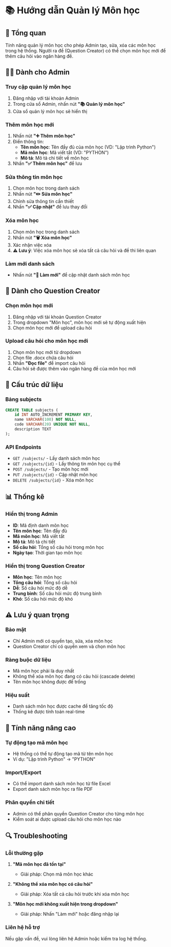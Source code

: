 # 📚 Hướng dẫn Quản lý Môn học

## 🎯 Tổng quan
Tính năng quản lý môn học cho phép Admin tạo, sửa, xóa các môn học trong hệ thống. Người ra đề (Question Creator) có thể chọn môn học mới để thêm câu hỏi vào ngân hàng đề.

## 👨‍💼 Dành cho Admin

### Truy cập quản lý môn học
1. Đăng nhập với tài khoản Admin
2. Trong cửa sổ Admin, nhấn nút **"📚 Quản lý môn học"**
3. Cửa sổ quản lý môn học sẽ hiển thị

### Thêm môn học mới
1. Nhấn nút **"➕ Thêm môn học"**
2. Điền thông tin:
   - **Tên môn học**: Tên đầy đủ của môn học (VD: "Lập trình Python")
   - **Mã môn học**: Mã viết tắt (VD: "PYTHON")
   - **Mô tả**: Mô tả chi tiết về môn học
3. Nhấn **"✅ Thêm môn học"** để lưu

### Sửa thông tin môn học
1. Chọn môn học trong danh sách
2. Nhấn nút **"✏️ Sửa môn học"**
3. Chỉnh sửa thông tin cần thiết
4. Nhấn **"✅ Cập nhật"** để lưu thay đổi

### Xóa môn học
1. Chọn môn học trong danh sách
2. Nhấn nút **"🗑️ Xóa môn học"**
3. Xác nhận việc xóa
4. ⚠️ **Lưu ý**: Việc xóa môn học sẽ xóa tất cả câu hỏi và đề thi liên quan

### Làm mới danh sách
- Nhấn nút **"🔄 Làm mới"** để cập nhật danh sách môn học

## 📝 Dành cho Question Creator

### Chọn môn học mới
1. Đăng nhập với tài khoản Question Creator
2. Trong dropdown "Môn học", môn học mới sẽ tự động xuất hiện
3. Chọn môn học mới để upload câu hỏi

### Upload câu hỏi cho môn học mới
1. Chọn môn học mới từ dropdown
2. Chọn file .docx chứa câu hỏi
3. Nhấn **"Đọc file"** để import câu hỏi
4. Câu hỏi sẽ được thêm vào ngân hàng đề của môn học mới

## 🔧 Cấu trúc dữ liệu

### Bảng subjects
```sql
CREATE TABLE subjects (
    id INT AUTO_INCREMENT PRIMARY KEY,
    name VARCHAR(100) NOT NULL,
    code VARCHAR(20) UNIQUE NOT NULL,
    description TEXT
);
```

### API Endpoints
- `GET /subjects/` - Lấy danh sách môn học
- `GET /subjects/{id}` - Lấy thông tin môn học cụ thể
- `POST /subjects/` - Tạo môn học mới
- `PUT /subjects/{id}` - Cập nhật môn học
- `DELETE /subjects/{id}` - Xóa môn học

## 📊 Thống kê

### Hiển thị trong Admin
- **ID**: Mã định danh môn học
- **Tên môn học**: Tên đầy đủ
- **Mã môn học**: Mã viết tắt
- **Mô tả**: Mô tả chi tiết
- **Số câu hỏi**: Tổng số câu hỏi trong môn học
- **Ngày tạo**: Thời gian tạo môn học

### Hiển thị trong Question Creator
- **Môn học**: Tên môn học
- **Tổng câu hỏi**: Tổng số câu hỏi
- **Dễ**: Số câu hỏi mức độ dễ
- **Trung bình**: Số câu hỏi mức độ trung bình
- **Khó**: Số câu hỏi mức độ khó

## ⚠️ Lưu ý quan trọng

### Bảo mật
- Chỉ Admin mới có quyền tạo, sửa, xóa môn học
- Question Creator chỉ có quyền xem và chọn môn học

### Ràng buộc dữ liệu
- Mã môn học phải là duy nhất
- Không thể xóa môn học đang có câu hỏi (cascade delete)
- Tên môn học không được để trống

### Hiệu suất
- Danh sách môn học được cache để tăng tốc độ
- Thống kê được tính toán real-time

## 🚀 Tính năng nâng cao

### Tự động tạo mã môn học
- Hệ thống có thể tự động tạo mã từ tên môn học
- Ví dụ: "Lập trình Python" → "PYTHON"

### Import/Export
- Có thể import danh sách môn học từ file Excel
- Export danh sách môn học ra file PDF

### Phân quyền chi tiết
- Admin có thể phân quyền Question Creator cho từng môn học
- Kiểm soát ai được upload câu hỏi cho môn học nào

## 🔍 Troubleshooting

### Lỗi thường gặp
1. **"Mã môn học đã tồn tại"**
   - Giải pháp: Chọn mã môn học khác

2. **"Không thể xóa môn học có câu hỏi"**
   - Giải pháp: Xóa tất cả câu hỏi trước khi xóa môn học

3. **"Môn học mới không xuất hiện trong dropdown"**
   - Giải pháp: Nhấn "Làm mới" hoặc đăng nhập lại

### Liên hệ hỗ trợ
Nếu gặp vấn đề, vui lòng liên hệ Admin hoặc kiểm tra log hệ thống. 